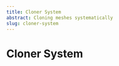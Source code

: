 ```yaml
---
title: Cloner System
abstract: Cloning meshes systematically
slug: cloner-system
---
```

# Cloner System
